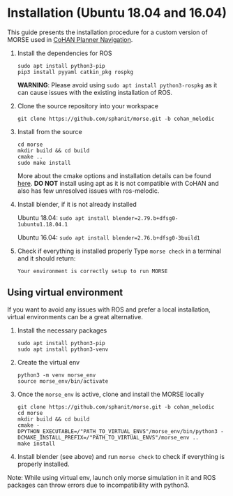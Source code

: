 # Installation (Ubuntu 18.04 and 16.04)

This guide presents the installation procedure for a custom version of MORSE used in [CoHAN Planner Navigation](https://github.com/sphanit/CoHAN_Navigation). 

1. Install the dependencies for ROS
	```
	sudo apt install python3-pip
	pip3 install pyyaml catkin_pkg rospkg
	```
	**WARNING**: Please avoid using ```sudo apt install python3-rospkg``` as it can cause issues with the existing installation of ROS.  
1. Clone the source repository into your workspace
	```
	git clone https://github.com/sphanit/morse.git -b cohan_melodic
	```
	
2. Install from the source
	```
	cd morse
	mkdir build && cd build
	cmake ..
	sudo make install
	```
	More about the cmake options and installation details can be found [here](https://www.openrobots.org/morse/doc/1.2/user/installation.html). **DO NOT** install using apt as it is not compatible with CoHAN and also has few unresolved issues with ros-melodic.
	
3. Install blender, if it is not already installed

	Ubuntu 18.04: ``` sudo apt install blender=2.79.b+dfsg0-1ubuntu1.18.04.1 ```

	Ubuntu 16.04: ``` sudo apt install blender=2.76.b+dfsg0-3build1 ``` 
	
4. Check if everything is installed properly
	Type ```morse check```  in a terminal and it should return:
	```
	Your environment is correctly setup to run MORSE
	```
## Using virtual environment
If you want to avoid any issues with ROS and prefer a local installation, virtual environments can be a great alternative. 

1. Install the necessary packages
	``` 
	sudo apt install python3-pip
	sudo apt install python3-venv
	``` 
2. Create the virtual env
	```
	python3 -m venv morse_env
	source morse_env/bin/activate
	```
3. Once the ```morse_env``` is active, clone and install the MORSE locally
	```
	git clone https://github.com/sphanit/morse.git -b cohan_melodic
	cd morse
	mkdir build && cd build
	cmake -DPYTHON_EXECUTABLE=/"PATH_TO_VIRTUAL_ENVS"/morse_env/bin/python3 -DCMAKE_INSTALL_PREFIX=/"PATH_TO_VIRTUAL_ENVS"/morse_env ..
	make install
	``` 
4. Install blender (see above) and run ```morse check``` to check if everything is properly installed. 

Note: While using virtual env, launch only morse simulation in it and ROS packages can throw errors due to incompatibility with python3. 
